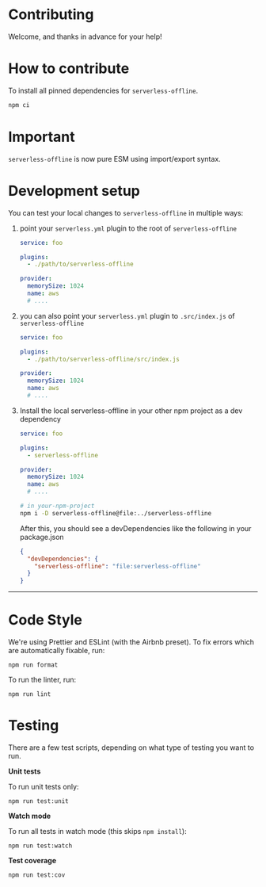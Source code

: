 # Contributing

Welcome, and thanks in advance for your help!

# How to contribute

To install all pinned dependencies for `serverless-offline`.

```bash
npm ci
```

# Important

`serverless-offline` is now pure ESM using import/export syntax.

# Development setup

You can test your local changes to `serverless-offline` in multiple ways:

1. point your `serverless.yml` plugin to the root of `serverless-offline`

   ```yaml
   service: foo

   plugins:
     - ./path/to/serverless-offline

   provider:
     memorySize: 1024
     name: aws
     # ....
   ```

2. you can also point your `serverless.yml` plugin to `.src/index.js` of `serverless-offline`

   ```yaml
   service: foo

   plugins:
     - ./path/to/serverless-offline/src/index.js

   provider:
     memorySize: 1024
     name: aws
     # ....
   ```

3. Install the local serverless-offline in your other npm project as a dev dependency

   ```yaml
   service: foo

   plugins:
     - serverless-offline

   provider:
     memorySize: 1024
     name: aws
     # ....
   ```

   ```bash
   # in your-npm-project
   npm i -D serverless-offline@file:../serverless-offline
   ```

   After this, you should see a devDependencies like the following in your package.json

   ```JSON
   {
     "devDependencies": {
       "serverless-offline": "file:serverless-offline"
     }
   }
   ```

---

# Code Style

We're using Prettier and ESLint (with the Airbnb preset). To fix errors which are automatically fixable, run:

```
npm run format
```

To run the linter, run:

```
npm run lint
```

# Testing

There are a few test scripts, depending on what type of testing you want to run.

**Unit tests**

To run unit tests only:

```
npm run test:unit
```

**Watch mode**

To run all tests in watch mode (this skips `npm install`):

```
npm run test:watch
```

**Test coverage**

```
npm run test:cov
```
